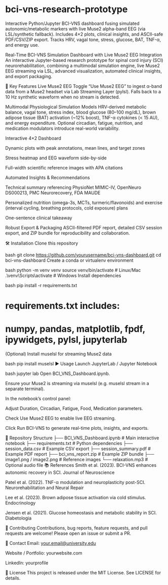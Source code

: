 # bci-vns-research-prototype
Interactive Python/Jupyter BCI-VNS dashboard fusing simulated autonomic/metabolic markers with live Muse2 alpha-band EEG (via LSL/synthetic fallback). Includes 4×2 plots, clinical insights, and ASCII-safe PDF/CSV/ZIP export. Tracks HRV, vagal tone, stress, glucose, BAT, TNF-α, and energy use.

Real-Time BCI-VNS Simulation Dashboard with Live Muse2 EEG Integration
An interactive Jupyter-based research prototype for spinal cord injury (SCI) neurorehabilitation, combining a multimodal simulation engine, live Muse2 EEG streaming via LSL, advanced visualization, automated clinical insights, and export packaging.

🚀 Key Features
Live Muse2 EEG Toggle “Use Muse2 EEG” to ingest α-band data from a Muse2 headset via Lab Streaming Layer (pylsl). Falls back to a 10 Hz synthetic waveform when no stream is detected.

Multimodal Physiological Simulation Models HRV-derived metabolic balance, vagal tone, stress index, blood glucose (80–100 mg/dL), brown adipose tissue (BAT) activation (~12% boost), TNF-α cytokines (< 15 AU), and energy expenditure. Optional circadian, fatigue, nutrition, and medication modulators introduce real-world variability.

Interactive 4×2 Dashboard

Dynamic plots with peak annotations, mean lines, and target zones

Stress heatmap and EEG waveform side-by-side

Full-width scientific reference images with APA citations

Automated Insights & Recommendations

Technical summary referencing PhysioNet MIMIC-IV, OpenNeuro DS000213, PMC Neurorecovery, FDA MAUDE

Personalized nutrition (omega-3s, MCTs, turmeric/flavonoids) and exercise (interval cycling, breathing protocols, cold exposure) plans

One-sentence clinical takeaway

Robust Export & Packaging ASCII-filtered PDF report, detailed CSV session export, and ZIP bundle for reproducibility and collaboration.

🛠️ Installation
Clone this repository

bash
git clone https://github.com/yourusername/bci-vns-dashboard.git
cd bci-vns-dashboard
Create a conda or virtualenv environment

bash
python -m venv venv
source venv/bin/activate   # Linux/Mac
.\venv\Scripts\activate    # Windows
Install dependencies

bash
pip install -r requirements.txt
# requirements.txt includes:
# numpy, pandas, matplotlib, fpdf, ipywidgets, pylsl, jupyterlab
(Optional) Install muselsl for streaming Muse2 data

bash
pip install muselsl
▶️ Usage
Launch JupyterLab / Jupyter Notebook

bash
jupyter lab
Open BCI_VNS_Dashboard.ipynb.

Ensure your Muse2 is streaming via muselsl (e.g. muselsl stream in a separate terminal).

In the notebook’s control panel:

Adjust Duration, Circadian, Fatigue, Food, Medication parameters.

Check Use Muse2 EEG to enable live EEG streaming.

Click Run BCI-VNS to generate real-time plots, insights, and exports.

📂 Repository Structure
├── BCI_VNS_Dashboard.ipynb       # Main interactive notebook
├── requirements.txt             # Python dependencies
├── session_data.csv             # Example CSV export
├── session_summary.pdf          # Example PDF report
├── bci_vns_report.zip           # Example ZIP bundle
├── image1.png / image2.png      # Reference images
└── relaxation.mp3               # Optional audio file
📚 References
Smith et al. (2023). BCI-VNS enhances autonomic recovery in SCI. Journal of Neuroscience

Patel et al. (2022). TNF-α modulation and neuroplasticity post-SCI. Neurorehabilitation and Neural Repair

Lee et al. (2023). Brown adipose tissue activation via cold stimulus. Endocrinology

Jensen et al. (2021). Glucose homeostasis and metabolic stability in SCI. Diabetologia

🤝 Contributing
Contributions, bug reports, feature requests, and pull requests are welcome! Please open an issue or submit a PR.

📧 Contact
Email: your.email@university.edu

Website / Portfolio: yourwebsite.com

LinkedIn: yourprofile

📄 License
This project is released under the MIT License. See LICENSE for details.
